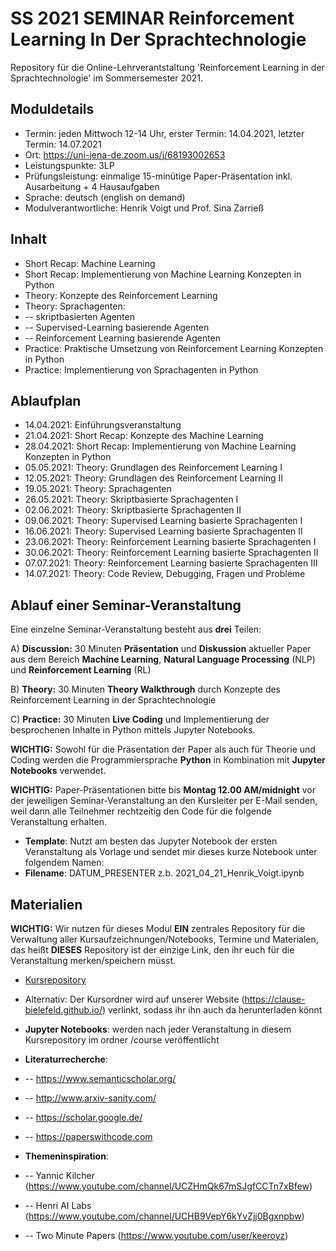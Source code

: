 # SS 2021 SEMINAR Reinforcement Learning In Der Sprachtechnologie

Repository für die Online-Lehrverantstaltung 'Reinforcement Learning in der Sprachtechnologie' im Sommersemester 2021. 

## Moduldetails

* Termin: jeden Mittwoch 12-14 Uhr, erster Termin: 14.04.2021, letzter Termin: 14.07.2021 
* Ort: https://uni-jena-de.zoom.us/j/68193002653
* Leistungspunkte: 3LP
* Prüfungsleistung: einmalige 15-minütige Paper-Präsentation inkl. Ausarbeitung + 4 Hausaufgaben
* Sprache: deutsch (english on demand)
* Modulverantwortliche: Henrik Voigt und Prof. Sina Zarrieß

## Inhalt

* Short Recap: Machine Learning
* Short Recap: Implementierung von Machine Learning Konzepten in Python
* Theory: Konzepte des Reinforcement Learning 
* Theory: Sprachagenten:
* -- skriptbasierten Agenten
* -- Supervised-Learning basierende Agenten
* -- Reinforcement Learning basierende Agenten
* Practice: Praktische Umsetzung von Reinforcement Learning Konzepten in Python
* Practice: Implementierung von Sprachagenten in Python

## Ablaufplan

* 14.04.2021: Einführungsveranstaltung 
* 21.04.2021: Short Recap: Konzepte des Machine Learning 
* 28.04.2021: Short Recap: Implementierung von Machine Learning Konzepten in Python
* 05.05.2021: Theory: Grundlagen des Reinforcement Learning I
* 12.05.2021: Theory: Grundlagen des Reinforcement Learning II
* 19.05.2021: Theory: Sprachagenten
* 26.05.2021: Theory: Skriptbasierte Sprachagenten I
* 02.06.2021: Theory: Skriptbasierte Sprachagenten II
* 09.06.2021: Theory: Supervised Learning basierte Sprachagenten I
* 16.06.2021: Theory: Supervised Learning basierte Sprachagenten II
* 23.06.2021: Theory: Reinforcement Learning basierte Sprachagenten I
* 30.06.2021: Theory: Reinforcement Learning basierte Sprachagenten II
* 07.07.2021: Theory: Reinforcement Learning basierte Sprachagenten III
* 14.07.2021: Theory: Code Review, Debugging, Fragen und Probleme


## Ablauf einer Seminar-Veranstaltung
Eine einzelne Seminar-Veranstaltung besteht aus **drei** Teilen: 

A) **Discussion:** 30 Minuten **Präsentation** und **Diskussion** aktueller Paper aus dem Bereich **Machine Learning**, **Natural Language Processing** (NLP) und **Reinforcement Learning** (RL)

B) **Theory:** 30 Minuten **Theory Walkthrough** durch Konzepte des Reinforcement Learning in der Sprachtechnologie

C) **Practice:** 30 Minuten **Live Coding** und Implementierung der besprochenen Inhalte in Python mittels Jupyter Notebooks.

**WICHTIG:** Sowohl für die Präsentation der Paper als auch für Theorie und Coding werden die Programmiersprache **Python** in Kombination mit **Jupyter Notebooks** verwendet. 

**WICHTIG:** Paper-Präsentationen bitte bis **Montag 12.00 AM/midnight** vor der jeweiligen Seminar-Veranstaltung an den Kursleiter per E-Mail senden, weil dann alle Teilnehmer rechtzeitig den Code für die folgende Veranstaltung erhalten. 
* **Template**: Nutzt am besten das Jupyter Notebook der ersten Veranstaltung als Vorlage und sendet mir dieses kurze Notebook unter folgendem Namen:
* **Filename**: DATUM_PRESENTER z.b. 2021_04_21_Henrik_Voigt.ipynb 

## Materialien
**WICHTIG:** Wir nutzen für dieses Modul **EIN** zentrales Repository für die Verwaltung aller Kursaufzeichnungen/Notebooks, Termine und Materialen, das heißt **DIESES** Repository ist der einzige Link, den ihr euch für die Veranstaltung merken/speichern müsst. 

* [Kursrepository](https://github.com/clause-bielefeld/SS_2021_SEMINAR_Reinforcement_Learning_in_der_Sprachtechnologie)
* Alternativ: Der Kursordner wird auf unserer Website (https://clause-bielefeld.github.io/) verlinkt, sodass ihr ihn auch da herunterladen könnt

* **Jupyter Notebooks**: werden nach jeder Veranstaltung in diesem Kursrepository im ordner /course veröffentlicht

* **Literaturrecherche**: 
* -- https://www.semanticscholar.org/
* -- http://www.arxiv-sanity.com/
* -- https://scholar.google.de/
* -- https://paperswithcode.com

* **Themeninspiration**: 
* -- Yannic Kilcher (https://www.youtube.com/channel/UCZHmQk67mSJgfCCTn7xBfew)
* -- Henri AI Labs (https://www.youtube.com/channel/UCHB9VepY6kYvZjj0Bgxnpbw)
* -- Two Minute Papers (https://www.youtube.com/user/keeroyz)
